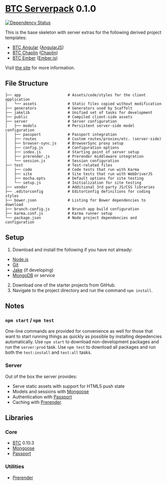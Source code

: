 # [BTC Serverpack](http://jupl.github.io/btc/) 0.1.0
[![Dependency Status](https://gemnasium.com/jupl/btc-serverpack.png)](https://gemnasium.com/jupl/btc-serverpack)

This is the base skeleton with server extras for the following derived project templates:
- [BTC Angular](https://github.com/jupl/btc-angular/tree/server) ([AngularJS](http://angularjs.org/))
- [BTC Chaplin](https://github.com/jupl/btc-chaplin/tree/server) ([Chaplin](http://chaplinjs.org/))
- [BTC Ember](https://github.com/jupl/btc-ember/tree/server) ([Ember.js](http://emberjs.com/))

Visit [the site](http://jupl.github.io/btc/) for more information.

## File Structure
    ├── app                     # Assets/code/styles for the client application
    │   └── assets              # Static files copied without modification
    ├── generators              # Generators used by Scaffolt
    ├── jakelib                 # Unified set of tasks for development
    ├── public                  # Compiled client-side assets
    ├── server                  # Server configuration
    │   ├── models              # Persistent server-side model configuration
    │   ├── passport            # Passport integration
    │   ├── routes              # Custom routes/proxies/etc. (server-side)
    │   ├── browser-sync.js     # BrowserSync proxy setup
    │   ├── config.js           # Configuration options
    │   ├── index.js            # Starting point of server setup
    │   ├── prerender.js        # Prerender middleware integration
    │   └── session.js          # Session configuration
    ├── test                    # Test-related files
    │   ├── code                # Code tests that run with Karma
    │   ├── site                # Site tests that run with WebDriverJS
    │   ├── mocha.opts          # Default options for site testing
    │   └── setup.js            # Initialization for site testing
    ├── vendor                  # Additional 3rd party JS/CSS libraries
    ├── .editorconfig           # EditorConfig definitions for coding styles
    ├── bower.json              # Listing for Bower dependencies to download
    ├── brunch-config.js        # Brunch app build configuration
    ├── karma.conf.js           # Karma runner setup
    └── package.json            # Node project dependencies and configuration


## Setup
1. Download and install the following if you have not already:
  - [Node.js](http://nodejs.org/download/)
  - [Git](http://git-scm.com/downloads)
  - [Jake](https://github.com/mde/jake#installing-with-npm) (if developing)
  - [MongoDB](http://www.mongodb.org/) or service
2. Download one of the starter projects from GitHub.
3. Navigate to the project directory and run the command `npm install`.


## Notes

### `npm start` / `npm test`
One-line commands are provided for convenience as well for those that want to start running things as quickly as possible by installing depedencies automatically. Use `npm start` to download non-development packages and run the `server:prod` task. Use `npm test` to download all packages and run both the `test:install` and `test:all` tasks.

### Server
Out of the box the server provides:
- Serve static assets with support for HTML5 push state
- Models and sessions with [Mongoose](http://mongoosejs.com/)
- Authentication with [Passport](http://passportjs.org/)
- Caching with [Prerender](https://prerender.io/).


## Libraries

### Core
- [BTC](https://github.com/jupl/btc) 0.10.3
- [Mongoose](http://mongoosejs.com/)
- [Passport](http://passportjs.org/)

### Utilities
- [Prerender](https://prerender.io/)
